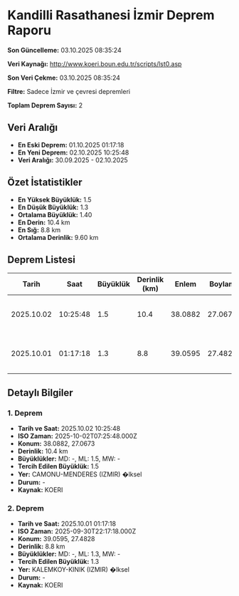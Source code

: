 # Kandilli Rasathanesi İzmir Deprem Raporu

**Son Güncelleme:** 03.10.2025 08:35:24

**Veri Kaynağı:** http://www.koeri.boun.edu.tr/scripts/lst0.asp

**Son Veri Çekme:** 03.10.2025 08:35:24

**Filtre:** Sadece İzmir ve çevresi depremleri

**Toplam Deprem Sayısı:** 2

## Veri Aralığı

- **En Eski Deprem:** 01.10.2025 01:17:18
- **En Yeni Deprem:** 02.10.2025 10:25:48
- **Veri Aralığı:** 30.09.2025 - 02.10.2025

## Özet İstatistikler

- **En Yüksek Büyüklük:** 1.5
- **En Düşük Büyüklük:** 1.3
- **Ortalama Büyüklük:** 1.40
- **En Derin:** 10.4 km
- **En Sığ:** 8.8 km
- **Ortalama Derinlik:** 9.60 km

## Deprem Listesi

| Tarih | Saat | Büyüklük | Derinlik (km) | Enlem | Boylam | Konum | Durum |
|-------|------|----------|---------------|-------|--------|-------|-------|
| 2025.10.02 | 10:25:48 | 1.5 | 10.4 | 38.0882 | 27.0673 | CAMONU-MENDERES (IZMIR) �lksel | - |
| 2025.10.01 | 01:17:18 | 1.3 | 8.8 | 39.0595 | 27.4828 | KALEMKOY-KINIK (IZMIR) �lksel | - |

## Detaylı Bilgiler

### 1. Deprem

- **Tarih ve Saat:** 2025.10.02 10:25:48
- **ISO Zaman:** 2025-10-02T07:25:48.000Z
- **Konum:** 38.0882, 27.0673
- **Derinlik:** 10.4 km
- **Büyüklükler:** MD: -, ML: 1.5, MW: -
- **Tercih Edilen Büyüklük:** 1.5
- **Yer:** CAMONU-MENDERES (IZMIR) �lksel
- **Durum:** -
- **Kaynak:** KOERI

### 2. Deprem

- **Tarih ve Saat:** 2025.10.01 01:17:18
- **ISO Zaman:** 2025-09-30T22:17:18.000Z
- **Konum:** 39.0595, 27.4828
- **Derinlik:** 8.8 km
- **Büyüklükler:** MD: -, ML: 1.3, MW: -
- **Tercih Edilen Büyüklük:** 1.3
- **Yer:** KALEMKOY-KINIK (IZMIR) �lksel
- **Durum:** -
- **Kaynak:** KOERI

